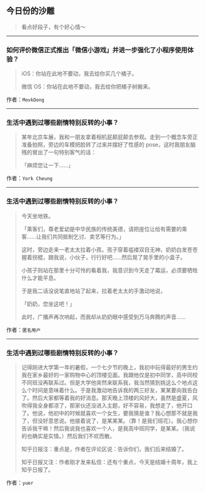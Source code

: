 ## 今日份的沙雕

> 看点好段子，有个好心情～


 
---

### 如何评价微信正式推出「微信小游戏」并进一步强化了小程序使用体验？

> iOS：你站在此地不要动，我去给你买几个橘子。
> 
> 微信 OS：你站在此地不要动，我去给你把橘子树搬来。


作者：`MovkDong`

---

### 生活中遇到过哪些剧情特别反转的小事？

> 某年北京车展，我和一朋友拿着相机屁颠屁颠去参观。走到一个概念车旁正准备拍照，旁边的车模把脸转了过来并摆好了性感的 pose，这时我朋友脑残的冒出了一句特别客气的话：
> 
> 「麻烦您让一下……」


作者：`York Cheung`

---

### 生活中遇到过哪些剧情特别反转的小事？

> 今天坐地铁。
> 
> 「乘客们，尊老爱幼是中华民族的传统美德，请把座位让给有需要的乘客……让我们共同抵制乞讨、卖艺等行为。」
> 
> 这时，旁边走来一老太太拉着小孩。孩子穿着褴褛双目无神，奶奶白发苍苍握着拐棍，跟我说，小伙子，行行好吧……然后晃了晃手里的小盒子。
> 
> 小孩子则站在那里十分可怜的看着我，我意识到今天走了霉运，必须要牺牲什么才能平息。
> 
> 于是我二话没说笔直地站了起来，拉着老太太的手激动地说，
> 
> 「奶奶，您坐这吧！」
> 
> 此时，广播声再次响起，而我却从奶奶眼中感受到万马奔腾的声音……


作者：`匿名用户`

---

### 生活中遇到过哪些剧情特别反转的小事？

> 记得刚进大学第一年的暑假，一个七夕节的晚上，我初中玩得最好的男生约我在家乡最好的一家购物中心的顶楼见面。我跟他仅是初中同学，高中同校不同班没再联系过。但是大学他突然来联系我，我当然猜到挑这么个地点这么个时间是意味着什么。于是我激动地告诉我的两三好友，某某要向我告白了。然后大家都等着我的好消息。那天晚上顶楼的风好大，虽然是盛夏，风吹得我全身都凉了，那家伙还没进入主题，好不容易，我想走了，他开口了。他说，他初中的时候就喜欢一个女生，要我猜是谁？我心想那不就是我了，但没好意思说。他接着说了，是某某某。（靠！是我们班花）。我心想你告诉我干嘛！然后我说我也喜欢一个人，是我高中班同学，是某某。（我说的也确实是实情。）然后我们不欢而散。
> 
> 知乎日报注：重点是，作者在评论区说：告诉你们，我们后来结婚了。
> 
> 知乎日报又注：作者刚才发来私信：还有个重点，今天是结婚十周年，我上知乎日报了。 


作者：`yuer`